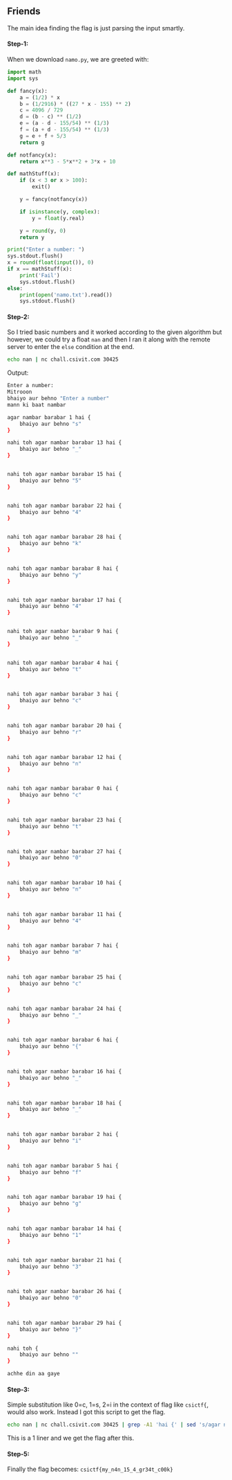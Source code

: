 ## Friends
The main idea finding the flag is just parsing the input smartly.

#### Step-1:
When we download `namo.py`, we are greeted with:

```python
import math
import sys

def fancy(x):
    a = (1/2) * x
    b = (1/2916) * ((27 * x - 155) ** 2)
    c = 4096 / 729
    d = (b - c) ** (1/2)
    e = (a - d - 155/54) ** (1/3)
    f = (a + d - 155/54) ** (1/3)
    g = e + f + 5/3
    return g

def notfancy(x):
    return x**3 - 5*x**2 + 3*x + 10

def mathStuff(x):
    if (x < 3 or x > 100):
        exit()

    y = fancy(notfancy(x))

    if isinstance(y, complex):
        y = float(y.real)

    y = round(y, 0)
    return y

print("Enter a number: ")
sys.stdout.flush()
x = round(float(input()), 0)
if x == mathStuff(x):
    print('Fail')
    sys.stdout.flush()
else:
    print(open('namo.txt').read())
    sys.stdout.flush()
```

#### Step-2:
So I tried basic numbers and it worked according to the given algorithm but however, we could try a float `nan` and then I ran it along with the remote server to enter the `else` condition at the end.

```bash
echo nan | nc chall.csivit.com 30425
```
Output:

```bash
Enter a number: 
Mitrooon
bhaiyo aur behno "Enter a number"
mann ki baat nambar

agar nambar barabar 1 hai {
	bhaiyo aur behno "s"
}

nahi toh agar nambar barabar 13 hai {
	bhaiyo aur behno "_"
}


nahi toh agar nambar barabar 15 hai {
	bhaiyo aur behno "5"
}


nahi toh agar nambar barabar 22 hai {
	bhaiyo aur behno "4"
}


nahi toh agar nambar barabar 28 hai {
	bhaiyo aur behno "k"
}


nahi toh agar nambar barabar 8 hai {
	bhaiyo aur behno "y"
}


nahi toh agar nambar barabar 17 hai {
	bhaiyo aur behno "4"
}


nahi toh agar nambar barabar 9 hai {
	bhaiyo aur behno "_"
}


nahi toh agar nambar barabar 4 hai {
	bhaiyo aur behno "t"
}


nahi toh agar nambar barabar 3 hai {
	bhaiyo aur behno "c"
}


nahi toh agar nambar barabar 20 hai {
	bhaiyo aur behno "r"
}


nahi toh agar nambar barabar 12 hai {
	bhaiyo aur behno "n"
}


nahi toh agar nambar barabar 0 hai {
	bhaiyo aur behno "c"
}


nahi toh agar nambar barabar 23 hai {
	bhaiyo aur behno "t"
}


nahi toh agar nambar barabar 27 hai {
	bhaiyo aur behno "0"
}


nahi toh agar nambar barabar 10 hai {
	bhaiyo aur behno "n"
}


nahi toh agar nambar barabar 11 hai {
	bhaiyo aur behno "4"
}


nahi toh agar nambar barabar 7 hai {
	bhaiyo aur behno "m"
}


nahi toh agar nambar barabar 25 hai {
	bhaiyo aur behno "c"
}


nahi toh agar nambar barabar 24 hai {
	bhaiyo aur behno "_"
}


nahi toh agar nambar barabar 6 hai {
	bhaiyo aur behno "{"
}


nahi toh agar nambar barabar 16 hai {
	bhaiyo aur behno "_"
}


nahi toh agar nambar barabar 18 hai {
	bhaiyo aur behno "_"
}


nahi toh agar nambar barabar 2 hai {
	bhaiyo aur behno "i"
}


nahi toh agar nambar barabar 5 hai {
	bhaiyo aur behno "f"
}


nahi toh agar nambar barabar 19 hai {
	bhaiyo aur behno "g"
}


nahi toh agar nambar barabar 14 hai {
	bhaiyo aur behno "1"
}


nahi toh agar nambar barabar 21 hai {
	bhaiyo aur behno "3"
}


nahi toh agar nambar barabar 26 hai {
	bhaiyo aur behno "0"
}


nahi toh agar nambar barabar 29 hai {
	bhaiyo aur behno "}"
}

nahi toh {
	bhaiyo aur behno ""
}

achhe din aa gaye
```

#### Step-3:
Simple substitution like 0=c, 1=s, 2=i in the context of flag like `csictf{`, would also work. Instead I got this script to get the flag.

```bash
echo nan | nc chall.csivit.com 30425 | grep -A1 'hai {' | sed 's/agar nambar barabar //' | sed 's/nahi toh //' | sed 's/ hai {$/ =/' | sed 's/^\tbhaiyo aur behno \"//' | sed 's/\"$//' | sed 's/--//' | sed ':a;N;$!ba;s/=\n/ /g' | sort -n | uniq | awk '{print $2}' | tr -d '\n'; echo ''
```
This is a 1 liner and we get the flag after this.

#### Step-5:
Finally the flag becomes:
`csictf{my_n4n_15_4_gr34t_c00k}`